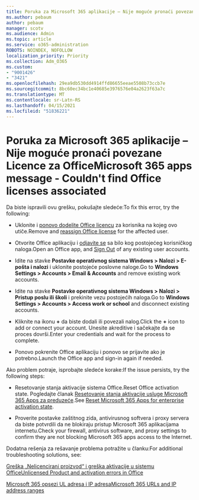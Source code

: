 ```yaml
---
title: Poruka za Microsoft 365 aplikacije – Nije moguće pronaći povezane Licence za Office
ms.author: pebaum
author: pebaum
manager: scotv
ms.audience: Admin
ms.topic: article
ms.service: o365-administration
ROBOTS: NOINDEX, NOFOLLOW
localization_priority: Priority
ms.collection: Adm_O365
ms.custom:
- "9001426"
- "3421"
ms.openlocfilehash: 29ea9db530dd4914ffd86655eeae5508b73ccb7e
ms.sourcegitcommit: 8bc60ec34bc1e40685e3976576e04a2623f63a7c
ms.translationtype: MT
ms.contentlocale: sr-Latn-RS
ms.lasthandoff: 04/15/2021
ms.locfileid: "51836221"
---
```

# <a name="microsoft-365-apps-message---couldnt-find-office-licenses-associated"></a><span data-ttu-id="91112-102">Poruka za Microsoft 365 aplikacije – Nije moguće pronaći povezane Licence za Office</span><span class="sxs-lookup"><span data-stu-id="91112-102">Microsoft 365 apps message - Couldn't find Office licenses associated</span></span>

<span data-ttu-id="91112-103">Da biste ispravili ovu grešku, pokušajte sledeće:</span><span class="sxs-lookup"><span data-stu-id="91112-103">To fix this error, try the following:</span></span>

- <span data-ttu-id="91112-104">Uklonite i [ponovo dodelite Office licencu](https://docs.microsoft.com/microsoft-365/admin/manage/assign-licenses-to-users) za korisnika na kojeg ovo utiče.</span><span class="sxs-lookup"><span data-stu-id="91112-104">Remove and [reassign Office license](https://docs.microsoft.com/microsoft-365/admin/manage/assign-licenses-to-users) for the affected user.</span></span>

- <span data-ttu-id="91112-105">Otvorite Office aplikaciju i [odjavite se](https://support.office.com/article/sign-out-of-office-5a20dc11-47e9-4b6f-945d-478cb6d92071) sa bilo kog postojećeg korisničkog naloga.</span><span class="sxs-lookup"><span data-stu-id="91112-105">Open an Office app, and [Sign Out](https://support.office.com/article/sign-out-of-office-5a20dc11-47e9-4b6f-945d-478cb6d92071) of any existing user accounts.</span></span>

- <span data-ttu-id="91112-106">Idite na stavke **Postavke operativnog sistema Windows > Nalozi > E-pošta i nalozi** i uklonite postojeće poslovne naloge.</span><span class="sxs-lookup"><span data-stu-id="91112-106">Go to **Windows Settings > Accounts > Email & Accounts** and remove existing work accounts.</span></span>

- <span data-ttu-id="91112-107">Idite na stavke **Postavke operativnog sistema Windows > Nalozi > Pristup poslu ili školi** i prekinite vezu postojećih naloga.</span><span class="sxs-lookup"><span data-stu-id="91112-107">Go to **Windows Settings > Accounts > Access work or school** and disconnect existing accounts.</span></span>

- <span data-ttu-id="91112-108">Kliknite na ikonu **+** da biste dodali ili povezali nalog.</span><span class="sxs-lookup"><span data-stu-id="91112-108">Click the **+** icon to add or connect your account.</span></span> <span data-ttu-id="91112-109">Unesite akreditive i sačekajte da se proces dovrši.</span><span class="sxs-lookup"><span data-stu-id="91112-109">Enter your credentials and wait for the process to complete.</span></span>

- <span data-ttu-id="91112-110">Ponovo pokrenite Office aplikaciju i ponovo se prijavite ako je potrebno.</span><span class="sxs-lookup"><span data-stu-id="91112-110">Launch the Office app and sign-in again if needed.</span></span>

<span data-ttu-id="91112-111">Ako problem potraje, isprobajte sledeće korake:</span><span class="sxs-lookup"><span data-stu-id="91112-111">If the issue persists, try the following steps:</span></span>

- <span data-ttu-id="91112-112">Resetovanje stanja aktivacije sistema Office.</span><span class="sxs-lookup"><span data-stu-id="91112-112">Reset Office activation state.</span></span> <span data-ttu-id="91112-113">Pogledajte članak [Resetovanje stanja aktivacije usluge Microsoft 365 Apps za preduzeće](https://docs.microsoft.com/office365/troubleshoot/activation/reset-office-365-proplus-activation-state).</span><span class="sxs-lookup"><span data-stu-id="91112-113">See [Reset Microsoft 365 Apps for enterprise activation state](https://docs.microsoft.com/office365/troubleshoot/activation/reset-office-365-proplus-activation-state).</span></span>

- <span data-ttu-id="91112-114">Proverite postavke zaštitnog zida, antivirusnog softvera i proxy servera da biste potvrdili da ne blokiraju pristup Microsoft 365 aplikacijama internetu.</span><span class="sxs-lookup"><span data-stu-id="91112-114">Check your firewall, antivirus software, and proxy settings to confirm they are not blocking Microsoft 365 apps access to the Internet.</span></span> 

<span data-ttu-id="91112-115">Dodatna rešenja za rešavanje problema potražite u članku:</span><span class="sxs-lookup"><span data-stu-id="91112-115">For additional troubleshooting solutions, see:</span></span>

[<span data-ttu-id="91112-116">Greška „Nelicencirani proizvod“ i greška aktivacije u sistemu Office</span><span class="sxs-lookup"><span data-stu-id="91112-116">Unlicensed Product and activation errors in Office</span></span>](https://support.office.com/Article/0d23d3c0-c19c-4b2f-9845-5344fedc4380?wt.mc_id=Alchemy_ClientDIA)

[<span data-ttu-id="91112-117">Microsoft 365 opsezi UL adresa i IP adresa</span><span class="sxs-lookup"><span data-stu-id="91112-117">Microsoft 365 URLs and IP address ranges</span></span>](https://docs.microsoft.com/office365/enterprise/urls-and-ip-address-ranges)
